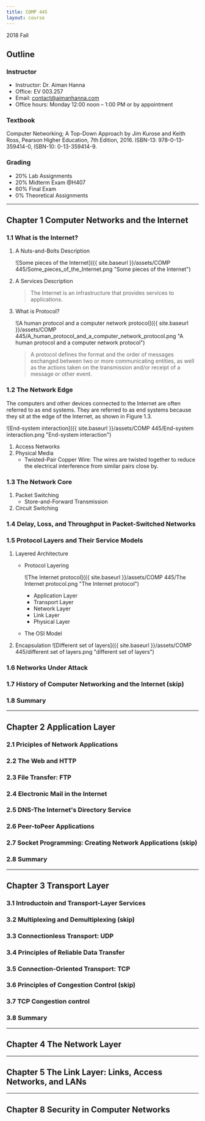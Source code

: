 ```yaml
---
title: COMP 445
layout: course
---
```


2018 Fall

<!--more-->

## Outline

### Instructor
* Instructor: Dr. Aiman Hanna
* Office: EV 003.257
* Email: contact@aimanhanna.com
* Office hours:  Monday 12:00 noon – 1:00 PM or by appointment

### Textbook
Computer Networking; A Top-Down Approach by Jim Kurose and Keith Ross, Pearson Higher Education, 7th Edition, 2016. ISBN-13: 978-0-13-359414-0, ISBN-10: 0-13-359414-9. 

### Grading
* 20% Lab Assignments 
* 20% Midterm Exam @H407
* 60% Final Exam
* 0%  Theoretical Assignments

---

## Chapter 1 Computer Networks and the Internet

### 1.1 What is the Internet?

1. A Nuts-and-Bolts Description

    ![Some pieces of the Internet]({{ site.baseurl }}/assets/COMP 445/Some_pieces_of_the_Internet.png "Some pieces of the Internet")

2. A Services Description

    > The Internet is an infrastructure that provides services to applications.

3. What is Protocol?

    ![A human protocol and a computer network protocol]({{ site.baseurl }}/assets/COMP 445/A_human_protocol_and_a_computer_network_protocol.png "A human protocol and a computer network protocol")

    > A protocol defines the format and the order of messages exchanged between two or more communicating entities, as well as the actions taken on the transmission and/or receipt of a message or other event.

### 1.2 The Network Edge

The computers and other devices connected to the Internet are often referred to as end systems. They are referred to as end systems because they sit at the edge of the Internet, as shown in Figure 1.3.

![End-system interaction]({{ site.baseurl }}/assets/COMP 445/End-system interaction.png "End-system interaction")

1. Access Networks
2. Physical Media
    * Twisted-Pair Copper Wire: The wires are twisted together to reduce the electrical interference from similar pairs close by.


### 1.3 The Network Core
1. Packet Switching
    * Store-and-Forward Transmission
2. Circuit Switching



### 1.4 Delay, Loss, and Throughput in Packet-Switched Networks

### 1.5 Protocol Layers and Their Service Models
1. Layered Architecture
    * Protocol Layering
        
        ![The Internet protocol]({{ site.baseurl }}/assets/COMP 445/The Internet protocol.png "The Internet protocol")

        * Application Layer
        * Transport Layer
        * Network Layer
        * Link Layer
        * Physical Layer
    * The OSI Model

    
2. Encapsulation
![Different set of layers]({{ site.baseurl }}/assets/COMP 445/different set of layers.png "different set of layers")



### 1.6 Networks Under Attack

### 1.7 History of Computer Networking and the Internet (skip)

### 1.8 Summary

---

## Chapter 2 Application Layer

### 2.1 Priciples of Network Applications

### 2.2 The Web and HTTP

### 2.3 File Transfer: FTP

### 2.4 Electronic Mail in the Internet

### 2.5 DNS-The Internet's Directory Service

### 2.6 Peer-toPeer Applications

### 2.7 Socket Programming: Creating Network Applications (skip)

### 2.8 Summary

---

## Chapter 3 Transport Layer

### 3.1 Introductoin and Transport-Layer Services

### 3.2 Multiplexing and Demultiplexing (skip)

### 3.3 Connectionless Transport: UDP

### 3.4 Principles of Reliable Data Transfer

### 3.5 Connection-Oriented Transport: TCP

### 3.6 Principles of Congestion Control (skip)

### 3.7 TCP Congestion control

### 3.8 Summary

---

## Chapter 4 The Network Layer

---

## Chapter 5 The Link Layer: Links, Access Networks, and LANs

---

## Chapter 8 Security in Computer Networks

